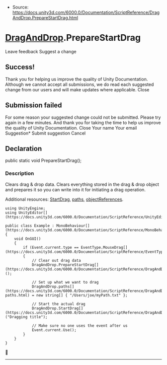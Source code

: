 * Source: https://docs.unity3d.com/6000.0/Documentation/ScriptReference/DragAndDrop.PrepareStartDrag.html

#  [DragAndDrop](https://docs.unity3d.com/6000.0/Documentation/ScriptReference/DragAndDrop.html).PrepareStartDrag
Leave feedback
Suggest a change
## Success!
Thank you for helping us improve the quality of Unity Documentation. Although we cannot accept all submissions, we do read each suggested change from our users and will make updates where applicable.
Close
## Submission failed
For some reason your suggested change could not be submitted. Please <a>try again</a> in a few minutes. And thank you for taking the time to help us improve the quality of Unity Documentation.
Close
Your name Your email Suggestion* Submit suggestion
Cancel
## Declaration
public static void PrepareStartDrag(); 
### Description
Clears drag & drop data.
Clears everything stored in the drag & drop object and prepares it so you can write into it for initiating a drag operation.  
  
Additional resources: [StartDrag](https://docs.unity3d.com/6000.0/Documentation/ScriptReference/DragAndDrop.StartDrag.html), [paths](https://docs.unity3d.com/6000.0/Documentation/ScriptReference/DragAndDrop-paths.html), [objectReferences](https://docs.unity3d.com/6000.0/Documentation/ScriptReference/DragAndDrop-objectReferences.html).
```
using UnityEngine;
using UnityEditor[](https://docs.unity3d.com/6000.0/Documentation/ScriptReference/UnityEditor.html);  
  
public class Example : MonoBehaviour[](https://docs.unity3d.com/6000.0/Documentation/ScriptReference/MonoBehaviour.html)
{
    void OnGUI()
    {
        if (Event.current.type == EventType.MouseDrag[](https://docs.unity3d.com/6000.0/Documentation/ScriptReference/EventType.MouseDrag.html))
        {
            // Clear out drag data
            DragAndDrop.PrepareStartDrag[](https://docs.unity3d.com/6000.0/Documentation/ScriptReference/DragAndDrop.PrepareStartDrag.html)();  
  
            // Set up what we want to drag
            DragAndDrop.paths[](https://docs.unity3d.com/6000.0/Documentation/ScriptReference/DragAndDrop-paths.html) = new string[] { "/Users/joe/myPath.txt" };  
  
            // Start the actual drag
            DragAndDrop.StartDrag[](https://docs.unity3d.com/6000.0/Documentation/ScriptReference/DragAndDrop.StartDrag.html)("Dragging title");  
  
            // Make sure no one uses the event after us
            Event.current.Use();
        }
    }
}

```

* * *
